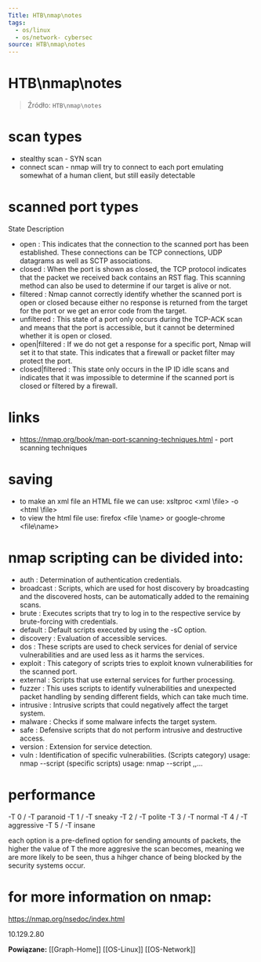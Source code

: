 ```yaml
---
Title: HTB\nmap\notes
tags:
  - os/linux
  - os/network- cybersec
source: HTB\nmap\notes
---
```


# HTB\nmap\notes

> Źródło: `HTB\nmap\notes`

# scan types
- stealthy scan - SYN scan
- connect scan - nmap will try to connect to each port emulating somewhat of a human client, but still easily detectable

# scanned port types
State                 	Description
- open : This indicates that the connection to the scanned port has been established. These connections can be TCP connections, UDP datagrams as well as SCTP associations.
- closed : When the port is shown as closed, the TCP protocol indicates that the packet we received back contains an RST flag. This scanning method can also be used to determine if our target is alive or not.
- filtered : Nmap cannot correctly identify whether the scanned port is open or closed because either no response is returned from the target for the port or we get an error code from the target.
- unfiltered : This state of a port only occurs during the TCP-ACK scan and means that the port is accessible, but it cannot be determined whether it is open or closed.
- open|filtered	: If we do not get a response for a specific port, Nmap will set it to that state. This indicates that a firewall or packet filter may protect the port.
- closed|filtered :	This state only occurs in the IP ID idle scans and indicates that it was impossible to determine if the scanned port is closed or filtered by a firewall.

# links
- https://nmap.org/book/man-port-scanning-techniques.html - port scanning techniques

# saving
- to make an xml file an HTML file we can use: xsltproc <xml \file> -o <html \file>
- to view the html file use: firefox <file \name> or google-chrome <file\name>

# nmap scripting can be divided into:
- auth : Determination of authentication credentials.
- broadcast : Scripts, which are used for host discovery by broadcasting and the discovered hosts, can be automatically added to the remaining scans.
- brute : Executes scripts that try to log in to the respective service by brute-forcing with credentials.
- default :	Default scripts executed by using the -sC option.
- discovery :	Evaluation of accessible services.
- dos :	These scripts are used to check services for denial of service vulnerabilities and are used less as it harms the services.
- exploit :	This category of scripts tries to exploit known vulnerabilities for the scanned port.
- external : Scripts that use external services for further processing.
- fuzzer : This uses scripts to identify vulnerabilities and unexpected packet handling by sending different fields, which can take much time.
- intrusive : Intrusive scripts that could negatively affect the target system.
- malware :	Checks if some malware infects the target system.
- safe : Defensive scripts that do not perform intrusive and destructive access.
- version : Extension for service detection.
- vuln : Identification of specific vulnerabilities.
  (Scripts category) usage: nmap <target> --script <category>
  (specific scripts) usage:  nmap <target> --script <script-name>,<script-name>,...

# performance
-T 0 / -T paranoid
-T 1 / -T sneaky
-T 2 / -T polite
-T 3 / -T normal
-T 4 / -T aggressive
-T 5 / -T insane

each option is a pre-defined option for sending amounts of packets, the higher the value of T the more aggresive the scan becomes, meaning we are more likely to be seen, thus a hihger chance of being blocked by the security systems occur.

# for more information on nmap:
 https://nmap.org/nsedoc/index.html

10.129.2.80

**Powiązane:** [[Graph-Home]] [[OS-Linux]] [[OS-Network]]

